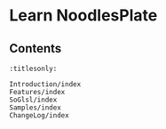 Learn NoodlesPlate
============

Contents
--------

```{toctree}
:titlesonly:

Introduction/index
Features/index
SoGlsl/index
Samples/index
ChangeLog/index
```
